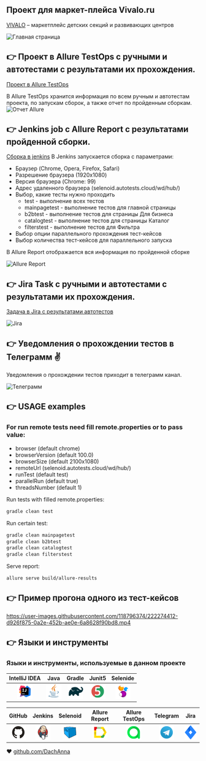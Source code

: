 <a href="https://vivalo.ru/">
    <![Vivalo logo](https://user-images.githubusercontent.com/118796374/222272725-b8a13150-3752-4c81-b5c7-5151429e2572.png) align="left" height="130" />
</a>

## Проект для маркет-плейса Vivalo.ru

[VlVALO](https://vivalo.ru/) – маркетплейс детских секций и развивающих центров

![Главная страница](https://user-images.githubusercontent.com/118796374/222267483-ffab1ad2-4cec-4db3-80eb-66772f12e85d.png)

## :point_right: Проект в Allure TestOps с ручными и автотестами с результатами их прохождения.
<a target="_blank" href="(https://allure.autotests.cloud/project/1934/)">Проект в Allure TestOps</a>

В Allure TestOps хранится информация по всем ручным и автотестам проекта, по запускам сборок, а также отчет по пройденным сборкам.
![Отчет Allure](https://user-images.githubusercontent.com/118796374/222268191-c619f172-c62f-4252-a0a8-a129043ea13b.png)


## :point_right:  Jenkins job c Allure Report с результатами пройденной сборки.
<a target="_blank" href="https://jenkins.autotests.cloud/job/08-sub_ekt-lesson13/">Сборка в jenkins</a>
В Jenkins запускается сборка с параметрами:
* Браузер (Chrome, Opera, Firefox, Safari)
* Разрешение браузера (1920x1080)
* Версия браузера (Chrome: 99)
* Адрес удаленного браузера (selenoid.autotests.cloud/wd/hub/)
* Выбор, какие тесты нужно проходить
    * test - выполнение всех тестов
    * mainpagetest - выполнение тестов для главной страницы
    * b2btest - выполнение тестов для страницы Для бизнеса
    * catalogtest - выполнение тестов для страницы Каталог
    * filterstest - выполнение тестов для Фильтра
* Выбор опции параллельного прохождения тест-кейсов
* Выбор количества тест-кейсов для параллельного запуска

В Allure Report отображается вся информация по пройденной сборке

![Allure Report](https://user-images.githubusercontent.com/118796374/222269137-fdaf7582-5e68-461b-a04d-6f6c3f98ba76.png)


## :point_right:  Jira Task с ручными и автотестами с результатами их прохождения.
<a target="_blank" href="https://jira.autotests.cloud/browse/HOMEWORK-558">Задача в Jira c результатами автотестов</a>

![Jira](https://user-images.githubusercontent.com/118796374/222269318-d9cb68e8-627e-471e-abdc-7e4c5ae931ac.png)


## :point_right: Уведомления о прохождении тестов в Телеграмм :v:
Уведомления о прохождении тестов приходит в телеграмм канал.

![Телеграмм](https://user-images.githubusercontent.com/118796374/222269476-9e647423-8549-4592-9dfd-6078b556bf2a.png)


## :point_right: USAGE examples

### For run remote tests need fill remote.properties or to pass value:

* browser (default chrome)
* browserVersion (default 100.0)
* browserSize (default 2100x1080)
* remoteUrl (selenoid.autotests.cloud/wd/hub/)
* runTest (default test)
* parallelRun (default true)
* threadsNumber (default 1)

Run tests with filled remote.properties:
```bash
gradle clean test
```
Run certain test:
```bash
gradle clean mainpagetest
gradle clean b2btest
gradle clean catalogtest
gradle clean filterstest
```
Serve report:
```bash
allure serve build/allure-results
```

## :point_right: Пример прогона одного из тест-кейсов

https://user-images.githubusercontent.com/118796374/222274412-d926f875-0a2e-452b-ae0e-6a8628f90bd8.mp4


## :point_right: Языки и инструменты
<h3 align="left">Языки и инструменты, используемые в данном проекте </h3>

| IntelliJ IDEA | Java | Gradle | Junit5 | Selenide |
|:------:|:----:|:----:|:------:|:------:|
| <img src="https://github.com/Roman-1990/bip-test/blob/master/img/logo/Intelij_IDEA.png" width="40" height="40"> | <img src="https://github.com/Roman-1990/bip-test/blob/master/img/logo/Java.png" width="40" height="40"> | <img src="https://github.com/Roman-1990/bip-test/blob/master/img/logo/Gradle.png" width="40" height="40"> | <img src="https://github.com/Roman-1990/bip-test/blob/master/img/logo/JUnit5.png" width="40" height="40"> | <img src="https://github.com/Roman-1990/bip-test/blob/master/img/logo/Selenide.png" width="40" height="40"> |

| GitHub | Jenkins | Selenoid | Allure Report | Allure TestOps | Telegram | Jira |
|:------:|:----:|:----:|:------:|:------:|:--------:|:------:|
| <img src="https://github.com/Roman-1990/bip-test/blob/master/img/logo/Github.png" width="40" height="40"> | <img src="https://github.com/Roman-1990/bip-test/blob/master/img/logo/Jenkins.png" width="40" height="40"> | <img src="https://github.com/Roman-1990/bip-test/blob/master/img/logo/Selenoid.png" width="40" height="40"> | <img src="https://github.com/Roman-1990/bip-test/blob/master/img/logo/Allure_Report.png" width="40" height="40"> | <img src="https://github.com/Roman-1990/bip-test/blob/master/img/logo/AllureTestOps.png" width="40" height="40"> | <img src="https://github.com/Roman-1990/bip-test/blob/master/img/logo/Telegram.png" width="40" height="40"> | <img src="https://github.com/Roman-1990/bip-test/blob/master/img/logo/Jira.png" width="40" height="40"> |

:heart: <a target="_blank" href="https://github.com/murugka31">github.com/DachAnna</a><br/>

